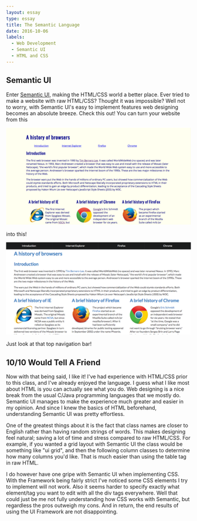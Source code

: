 ```yaml
---
layout: essay
type: essay
title: The Semantic Language
date: 2016-10-06
labels:
  - Web Development
  - Semantic UI
  - HTML and CSS
---
```


## Semantic UI

Enter <a href="http://semantic-ui.com/">Semantic UI</a>, making the HTML/CSS world a better place. Ever tried to make a website with raw HTML/CSS? Thought it was impossible? Well not to worry, with Semantic UI's easy to implement features web designing becomes an absolute breeze. Check this out! You can turn your website from this

<img class="ui floated rounded image" src="../images/browsinghistory-before.png">

into this!

<img class="ui floated rounded image" src="../images/browsinghistory-after.png">

Just look at that top navigation bar! 

## 10/10 Would Tell A Friend

Now with that being said, I like it! I've had experience with HTML/CSS prior to this class, and I've already enjoyed the language. I guess what I like most about HTML is you can actually see what you do. Web designing is a nice break from the usual C/Java programming languages that we mostly do. Semantic UI manages to make the experience much greater and easier in my opinion. And since I knew the basics of HTML beforehand, understanding Semantic UI was pretty effortless. 

One of the greatest things about it is the fact that class names are closer to English rather than having random strings of words. This makes designing feel natural; saving a lot of time and stress compared to raw HTML/CSS. For example, if you wanted a grid layout with Semantic UI the class would be something like "ui grid", and then the following column classes to determine how many columns you'd like. That is much easier than using the table tag in raw HTML. 

I do however have one gripe with Semantic UI when implementing CSS. With the Framework being fairly strict I've noticed some CSS elements I try to implement will not work. Also it seems harder to specify exactly what element/tag you want to edit with all the div tags everywhere. Well that could just be me not fully understanding how CSS works with Semantic, but regardless the pros outweigh my cons. And in return, the end results of using the UI Framework are not disappointing.  
